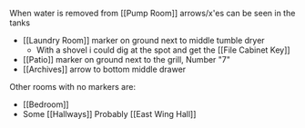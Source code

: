 When water is removed from [[Pump Room]] arrows/x'es can be seen in the tanks

- [[Laundry Room]] marker on ground next to middle tumble dryer
	- With a shovel i could dig at the spot and get the [[File Cabinet Key]]
- [[Patio]] marker on ground next to the grill, Number "7"
- [[Archives]] arrow to bottom middle drawer

Other rooms with no markers are:
- [[Bedroom]]
- Some [[Hallways]] Probably [[East Wing Hall]]